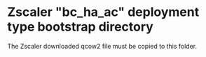 # Zscaler "bc_ha_ac" deployment type bootstrap directory

The Zscaler downloaded qcow2 file must be copied to this folder.
